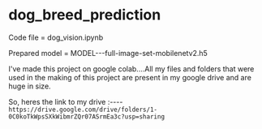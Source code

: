 # dog_breed_prediction

Code file = dog_vision.ipynb

Prepared model = MODEL---full-image-set-mobilenetv2.h5

I've made this project on google colab....All my files and folders that were used 
in the making of this project are present in my google drive and are huge in size.

So, heres the link to my drive :----
 `https://drive.google.com/drive/folders/1-0C0koTkWpsSXkWibmrZQr07ASrmEa3c?usp=sharing`
